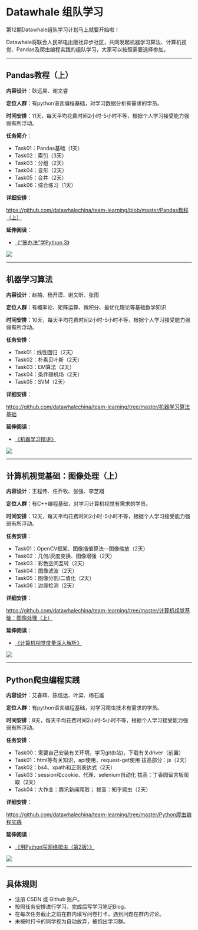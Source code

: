 # Datawhale 组队学习

第12期Datawhale组队学习计划马上就要开始啦！

Datawhale将联合人民邮电出版社异步社区，共同发起机器学习算法、计算机视觉、Pandas及爬虫编程实践的组队学习，大家可以按照需要选择参加。

---
## Pandas教程（上） 

**内容设计**：耿远昊、谢文睿

**定位人群**：有python语言编程基础，对学习数据分析有需求的学员。

**时间安排**：11天，每天平均花费时间2小时-5小时不等，根据个人学习接受能力强弱有所浮动。


**任务简介**：

- Task01：Pandas基础（1天）
- Task02：索引（3天）
- Task03：分组（2天）
- Task04：变形（2天）
- Task05：合并（2天）
- Task06：综合练习（1天）

**详细安排**：

https://github.com/datawhalechina/team-learning/blob/master/Pandas教程（上）

**延伸阅读**：

- [《“笨办法”学Python 3》]( https://www.epubit.com/bookDetails?id=N92)


![](https://img-blog.csdnimg.cn/20200417183105433.jpg)

---
## 机器学习算法

**内容设计**：赵楠、杨开漠、谢文昕、张雨

**定位人群**：有概率论、矩阵运算、微积分、最优化理论等基础数学知识

**时间安排**：10天，每天平均花费时间2小时-5小时不等，根据个人学习接受能力强弱有所浮动。

**任务安排**：
- Task01：线性回归（2天）
- Task02：朴素贝叶斯（2天）
- Task03：EM算法（2天）
- Task04：条件随机场（2天）
- Task05：SVM（2天）


**详细安排**：

https://github.com/datawhalechina/team-learning/tree/master/机器学习算法基础

**延伸阅读**：

- [《机器学习精讲》](https://www.epubit.com/bookDetails?id=UB6ca56d535c5c5)

![](https://img-blog.csdnimg.cn/20200417183010450.jpg)



---
## 计算机视觉基础：图像处理（上）

**内容设计**：王程伟、任乔牧、张强、李芝翔

**定位人群**：有C++编程基础，对学习计算机视觉有需求的学员。

**时间安排**：12天，每天平均花费时间2小时-5小时不等，根据个人学习接受能力强弱有所浮动。


**任务安排**：
- Task01：OpenCV框架、图像插值算法—图像缩放（2天）
- Task02：几何/灰度变换、图像增强（2天）
- Task03：彩色空间互转（2天）
- Task04：图像滤波（2天）
- Task05：图像分割/二值化（2天）
- Task06：边缘检测（2天）


**详细安排**：

https://github.com/datawhalechina/team-learning/tree/master/计算机视觉基础：图像处理（上）

**延伸阅读**：

- [《计算机视觉度量深入解析》](https://www.epubit.com/bookDetails?id=N23670)

![](https://img-blog.csdnimg.cn/20200417182959774.jpg)


---
## Python爬虫编程实践

**内容设计**：艾春辉、陈信达、叶梁、杨石雄

**定位人群**：有python语言编程基础，对学习爬虫技术有需求的学员。

**时间安排**：8天，每天平均花费时间2小时-5小时不等，根据个人学习接受能力强弱有所浮动。


**任务安排**：
- Task00：需要自己安装有关环境，学习git(b站)，下载有关driver（前置）
- Task01：html等有关知识，api使用，request-get使用 拔高部分：js（2天）
- Task02：bs4、xpath和正则表达式（2天）
- Task03：session和cookie、代理、selenium自动化 拔高：丁香园留言板爬取（2天）
- Task04：大作业：腾讯新闻爬取； 拔高：知乎爬虫（2天）



**详细安排**：

https://github.com/datawhalechina/team-learning/tree/master/Python爬虫编程实践

**延伸阅读**：

- [《用Python写网络爬虫（第2版）》](https://www.epubit.com/bookDetails?id=N33225)

![](https://img-blog.csdnimg.cn/20200417183110177.jpg)

---
## 具体规则
- 注册 CSDN 或 Github 账户。
- 按照任务安排进行学习，完成后写学习笔记Blog。
- 在每次任务截止之前在群内填写问卷打卡，遇到问题在群内讨论。
- 未按时打卡的同学视为自动放弃，被抱出学习群。
